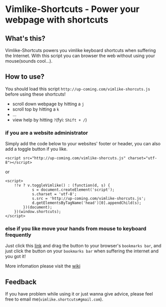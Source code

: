 Vimlike-Shortcuts - Power your webpage with shortcuts
=============================================================

What's this?  
------------

Vimlike-Shortcuts powers you vimlike keyboard shortcuts when suffering the
Internet.  With this script you can browser the web without using your
mouse(sounds cool...).


How to use?  
----------- 

You should load this script `http://up-coming.com/vimlike-shorcuts.js` before using these shortcuts!

* scroll down webpage by hitting a `j`
* scroll top by hitting a `k`
* ...
* view help by hitting `?`(fyi: `Shift + /`)

### if you are a website administrator

Simply add the code below to your websites' footer or header, you can also add a toggle button if you like.

    <script src="http://up-coming.com/vimlike-shorcuts.js" charset="utf-8"></script>

or

    <script> 
        !!v ? v.toggleVimlike() : (function(d, s) {
                s = document.createElement('script');
                s.charset = 'utf-8';
                s.src = 'http://up-coming.com/vimlike-shorcuts.js';
                d.getElementsByTagName('head')[0].appendChild(s);
            })(document);
        })(window.shortcuts);
    </script>

### else if you like move your hands from mouse to keyboard frequently

Just click this [link](http://up-coming.com/user-manual.html) and drag the
button to your browser's  `bookmarks bar`, and just click the button on your
`bookmarks bar` when suffering the internet  and you got it!

More infomation please visit the [wiki](http://up-coming.com/wiki.html)

Feedback
--------

If you have problem while using it or just wanna give advice, please feel
free to email me(`vimlike.shortcuts#gmail.com`).
